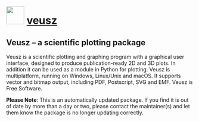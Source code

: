# <img src="https://cdn.jsdelivr.net/gh/mkevenaar/chocolatey-packages@97a2d35fa32f3cd0d4ebd0eb163ff267dc12c298/icons/veusz.png" width="48" height="48"/> [veusz](https://community.chocolatey.org/packages/veusz)

## Veusz – a scientific plotting package

Veusz is a scientific plotting and graphing program with a graphical user interface, designed to produce publication-ready 2D and 3D plots. In addition it can be used as a module in Python for plotting. Veusz is multiplatform, running on Windows, Linux/Unix and macOS. It supports vector and bitmap output, including PDF, Postscript, SVG and EMF. Veusz is Free Software.

**Please Note**: This is an automatically updated package. If you find it is
out of date by more than a day or two, please contact the maintainer(s) and
let them know the package is no longer updating correctly.
